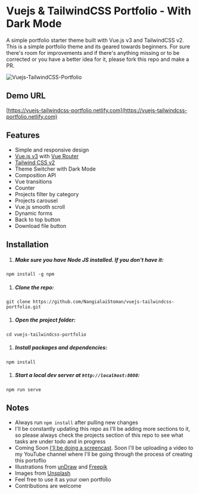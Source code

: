 # Vuejs & TailwindCSS Portfolio - With Dark Mode

A simple portfolio starter theme built with Vue.js v3 and TailwindCSS v2. This is a simple portfolio theme and its geared towards beginners. For sure there's room for improvements and if there's anything missing or to be corrected or you have a better idea for it, please fork this repo and make a PR.

![Vuejs-TailwindCSS-Portfolio](https://user-images.githubusercontent.com/16396664/137613185-4e94cf76-002b-4f7e-8d9b-f452c97cadf2.PNG)

## Demo URL

[https://vuejs-tailwindcss-portfolio.netlify.com](https://vuejs-tailwindcss-portfolio.netlify.com)

## Features

-   Simple and responsive design
-   [Vue.js v3](https://vuejs.org) with [Vue Router](https://router.vuejs.org)
-   [Tailwind CSS v2](https://tailwindcss.com)
-   Theme Switcher with Dark Mode
-   Composition API
-   Vue transitions
-   Counter
-   Projects filter by category
-   Projects carousel
-   Vue.js smooth scroll
-   Dynamic forms
-   Back to top button
-   Download file button

## Installation

1. ##### Make sure you have Node JS installed. If you don't have it:

```
npm install -g npm
```

1. ##### Clone the repo:

```
git clone https://github.com/NangialaiStoman/vuejs-tailwindcss-portfolio.git
```

1. ##### Open the project folder:

```
cd vuejs-tailwindcss-portfolio
```

1. ##### Install packages and dependencies:

```
npm install
```

1. ##### Start a local dev server at `http://localhost:8080`:

```
npm run serve
```

## Notes

-   Always run `npm install` after pulling new changes
-   I'll be constantly updating this repo as I'll be adding more sections to it, so please always check the projects section of this repo to see what tasks are under todo and in progress
-   Coming Soon [I'll be doing a screencast](https://www.youtube.com/c/StomanStudio). Soon I'll be uploading a video to my YouTube channel where I'll be going through the process of creating this portoflio
-   Illustrations from [unDraw](https://undraw.co) and [Freepik](https://freepik.com)
-   Images from [Unsplash](https://unsplash.com)
-   Feel free to use it as your own portfolio
-   Contributions are welcome
